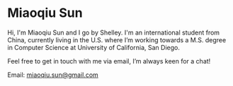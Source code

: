 # Miaoqiu Sun

Hi, I'm Miaoqiu Sun and I go by Shelley. I'm an international student from China, currently living in the U.S. where I’m working towards a M.S. degree in Computer Science at University of California, San Diego.

Feel free to get in touch with me via email, I’m always keen for a chat!

Email: miaoqiu.sun@gmail.com
